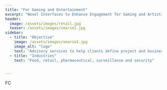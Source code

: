 ```yaml
---
title: "For Gaming and Entertainment"
excerpt: "Novel Interfaces to Enhance Engagement for Gaming and Artistic Performances"
header:
  image: /assets/images/retail.jpg
  teaser: /assets/images/smario1.jpg
sidebar:
  - title: "Objective"
    image: /assets/images/smario1.jpg
    image_alt: "logo"
    text: "Advisory services to help clients define project and business strategies"
  - title: "Industries"
    text: "Food, retail, pharmaceutical, surveillance and security"


---
```


FC


